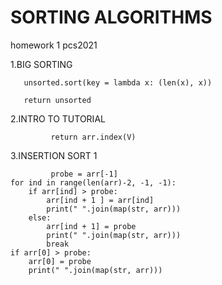 # SORTING ALGORITHMS
homework 1 pcs2021

1.BIG SORTING

       unsorted.sort(key = lambda x: (len(x), x))
  
       return unsorted
       
 2.INTRO TO TUTORIAL 
 
             return arr.index(V)
             
             
 3.INSERTION SORT 1
             
             probe = arr[-1]
    for ind in range(len(arr)-2, -1, -1):
        if arr[ind] > probe:
            arr[ind + 1 ] = arr[ind]
            print(" ".join(map(str, arr)))
        else:
            arr[ind + 1] = probe
            print(" ".join(map(str, arr)))
            break
    if arr[0] > probe:
        arr[0] = probe
        print(" ".join(map(str, arr)))


